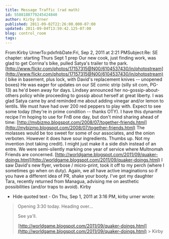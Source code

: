 ```yaml
---
title: Message Traffic (rad math)
id: 5588188779245424840
author: Kirby Urner
published: 2011-09-02T22:26:00.000-07:00
updated: 2011-09-04T13:59:42.125-07:00
blog: control_room
tags: 
---
```


From:Kirby UrnerTo:pdxfnbDate:Fri, Sep 2, 2011 at 2:21 PMSubject:Re: SE chapter: starting Thurs Sept 1 prep  Our new cook, just finding work, was glad to get Corrina's bike,pulled Satya's trailer to the park. [http://www.flickr.com/photos/17157315@N00/6104537430/in/photostream](http://www.flickr.com/photos/17157315@N00/6104537430/in/photostream)  ( bike in basement, plus lock, with David's replacement knives --unopened boxes) He was eager for updates on our SE comic strip (silly sit com, PG-13)as he'd been away for days. Lindsey announced her no-gossip-about-others policy while proceedingto gossip about herself at great liberty. I was glad Satya came by and reminded me about adding vinegar and/orlemon to lentils. We must have had over 200 red peppers to play with.  Expect to seesome today (they're in prime condition -- thanks OTY). I have this dynamite recipe I'm hoping to use for FnB one day, butdon't mind sharing ahead of time: [http://mybizmo.blogspot.com/2008/07/together-friends.html](http://mybizmo.blogspot.com/2008/07/together-friends.html)  The molasses would be too sweet for some of our associates, and theonion verboten. However it does have sour ingredients.  Thumbs up.  Not my invention(not taking credit). I might just make it a side dish instead of an entre. We were semi-silently marking one year of service where MultnomahFriends are concerned. [http://worldgame.blogspot.com/2011/09/quaker-doings.html](http://worldgame.blogspot.com/2011/09/quaker-doings.html)  I saw David's new flyer, verbose / micro-print, took it off to myperch (where I sometimes go when on duty). Again, we all have active imaginations so if you have a different ideaof PR, shake your booty. I've got my daughter Tara, recently returned from Managua, advising meon aesthetic possibilities (and/or traps to avoid). Kirby- Hide quoted text -  On Thu, Sep 1, 2011 at 3:16 PM, kirby urner wrote:> Opening 3:30 today.  Heading over...>> See ya'll.>> [http://worldgame.blogspot.com/2011/09/quaker-doings.html](http://worldgame.blogspot.com/2011/09/quaker-doings.html) >> Kirby>